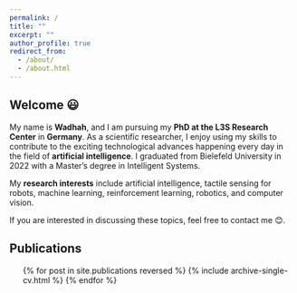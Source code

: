 ```yaml
---
permalink: /
title: ""
excerpt: ""
author_profile: true
redirect_from: 
  - /about/
  - /about.html
---
```

## Welcome 😃

My name is **Wadhah**, and I am pursuing my **PhD at the L3S Research Center** in **Germany**. As a scientific researcher, I enjoy using my skills to contribute to the exciting technological advances happening every day in the field of **artificial intelligence**. I graduated from Bielefeld University in 2022 with a Master’s degree in Intelligent Systems.

My **research interests** include artificial intelligence, tactile sensing for robots, machine learning, reinforcement learning, robotics, and computer vision.

If you are interested in discussing these topics, feel free to contact me 😊.



## Publications

  <ul>{% for post in site.publications reversed %}
      {% include archive-single-cv.html %}
  {% endfor %}</ul>
